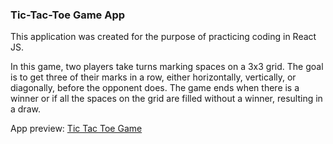 ### Tic-Tac-Toe Game App

This application was created for the purpose of practicing coding in React JS.

In this game, two players take turns marking spaces on a 3x3 grid. The goal is to get three of their marks in a row, either horizontally, vertically, or diagonally, before the opponent does. The game ends when there is a winner or if all the spaces on the grid are filled without a winner, resulting in a draw.

App preview: [Tic Tac Toe Game](https://alkeev-tictactoe.netlify.app/)
